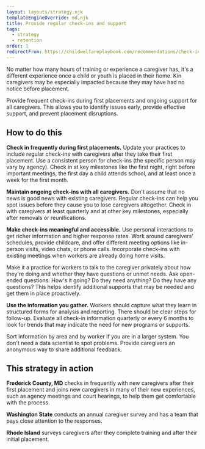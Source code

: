 ```yaml
---
layout: layouts/strategy.njk
templateEngineOverride: md,njk
title: Provide regular check-ins and support
tags:
  - strategy
  - retention
order: 1
redirectFrom: https://childwelfareplaybook.com/recommendations/check-in-with-your-resource-families-regularly/
---
```

No matter how many hours of training or experience a caregiver has, it's a different experience once a child or youth is placed in their home. Kin caregivers may be especially impacted because they may have had no notice before placement. 

Provide frequent check-ins during first placements and ongoing support for all caregivers. This allows you to identify issues early, provide effective support, and prevent placement disruptions.

## How to do this

**Check in frequently during first placements.** Update your practices to include regular check-ins with caregivers after they take their first placement. Use a consistent person for check-ins (the specific person may vary by agency). Check in at key milestones like the first night, right before important meetings, the first day a child attends school, and at least once a week for the first month.

**Maintain ongoing check-ins with all caregivers.** Don't assume that no news is good news with existing caregivers. Regular check-ins can help you spot issues before they cause you to lose caregivers altogether. Check in with caregivers at least quarterly and at other key milestones, especially after removals or reunifications.

**Make check-ins meaningful and accessible.** Use personal interactions to get richer information and higher response rates. Work around caregivers' schedules, provide childcare, and offer different meeting options like in-person visits, video chats, or phone calls. Incorporate check-ins with existing meetings when workers are already doing home visits.

Make it a practice for workers to talk to the caregiver privately about how they're doing and whether they have questions or unmet needs. Ask open-ended questions: How's it going? Do they need anything? Do they have any questions? This helps identify additional supports that may be needed and get them in place proactively.

**Use the information you gather.** Workers should capture what they learn in structured forms for analysis and reporting. There should be clear steps for follow-up. Evaluate all check-in information quarterly or every 6 months to look for trends that may indicate the need for new programs or supports.

Sort information by area and by worker if you are in a larger system. You don't need a data scientist to spot problems. Provide caregivers an anonymous way to share additional feedback.

## This strategy in action

**Frederick County, MD** checks in frequently with new caregivers after their first placement and joins new caregivers in many of their new experiences, such as agency meetings and court hearings, to help them get comfortable with the process.

**Washington State** conducts an annual caregiver survey and has a team that pays close attention to the responses.

**Rhode Island** surveys caregivers after they complete training and after their initial placement.
